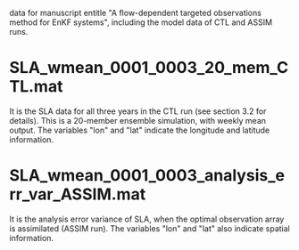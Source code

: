 data for manuscript entitle "A flow-dependent targeted observations method for EnKF systems", including the model data of CTL and ASSIM runs.

# SLA_wmean_0001_0003_20_mem_CTL.mat
It is the SLA data for all three years in the CTL run (see section 3.2 for details). This is a 20-member ensemble simulation, with weekly mean output.
The variables "lon" and "lat" indicate the longitude and latitude information.

# SLA_wmean_0001_0003_analysis_err_var_ASSIM.mat
It is the analysis error variance of SLA, when the optimal observation array is assimilated (ASSIM run).
The variables "lon" and "lat" also indicate spatial information.
